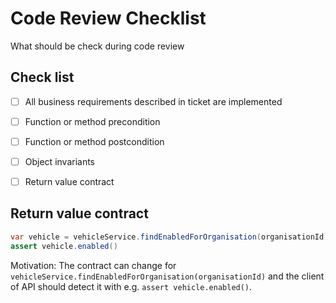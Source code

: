 # Code Review Checklist
What should be check during code review

## Check list
- [ ] All business requirements described in ticket are implemented
- [ ] Function or method precondition
- [ ] Function or method postcondition
- [ ] Object invariants
- [ ] Return value contract


## Return value contract

```java
var vehicle = vehicleService.findEnabledForOrganisation(organisationId)
assert vehicle.enabled()
```

Motivation:
The contract can change for `vehicleService.findEnabledForOrganisation(organisationId)` and the client of API should detect it with e.g. `assert vehicle.enabled()`.

